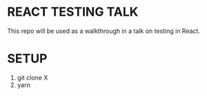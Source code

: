 # REACT TESTING TALK

This repo will be used as a walkthrough in a talk on testing in React.

# SETUP

1. git clone X
2. yarn
